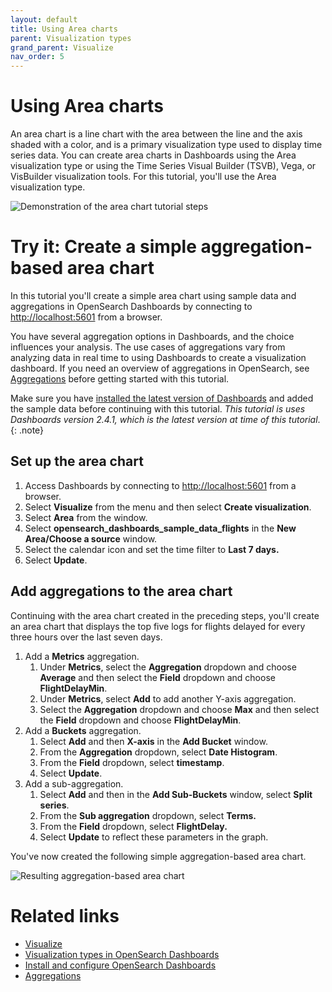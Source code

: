 ```yaml
---
layout: default
title: Using Area charts
parent: Visualization types
grand_parent: Visualize
nav_order: 5
---
```


# Using Area charts

An area chart is a line chart with the area between the line and the axis shaded with a color, and is a primary visualization type used to display time series data. You can create area charts in Dashboards using the Area visualization type or using the Time Series Visual Builder (TSVB), Vega, or VisBuilder visualization tools. For this tutorial, you'll use the Area visualization type.

![Demonstration of the area chart tutorial steps]({{site.url}}{{site.baseurl}}/images/dashboards/area-tutorial.gif)

# Try it: Create a simple aggregation-based area chart

In this tutorial you'll create a simple area chart using sample data and aggregations in OpenSearch Dashboards by connecting to [http://localhost:5601](http://localhost:5601) from a browser.

You have several aggregation options in Dashboards, and the choice influences your analysis. The use cases of aggregations vary from analyzing data in real time to using Dashboards to create a visualization dashboard. If you need an overview of aggregations in OpenSearch, see [Aggregations]({{site.url}}{{site.baseurl}}/opensearch/aggregations/) before getting started with this tutorial.

Make sure you have [installed the latest version of Dashboards](https://opensearch.org/docs/latest/install-and-configure/install-dashboards/index/) and added the sample data before continuing with this tutorial. _This tutorial is uses Dashboards version 2.4.1, which is the latest version at time of this tutorial_.
{: .note}

## Set up the area chart

1. Access Dashboards by connecting to [http://localhost:5601](http://localhost:5601) from a browser.
1. Select **Visualize** from the menu and then select **Create visualization**.
1. Select **Area** from the window.
1. Select **opensearch_dashboards_sample_data_flights** in the **New Area/Choose a source** window.
1. Select the calendar icon and set the time filter to **Last 7 days.**
1. Select **Update**.

## Add aggregations to the area chart

Continuing with the area chart created in the preceding steps, you'll create an area chart that displays the top five logs for flights delayed for every three hours over the last seven days.

1. Add a **Metrics** aggregation.
   1. Under **Metrics**, select the **Aggregation** dropdown and choose **Average** and then select the **Field** dropdown and choose **FlightDelayMin**.
   1. Under **Metrics**, select **Add** to add another Y-axis aggregation. 
   1. Select the **Aggregation** dropdown and choose **Max** and then select the **Field** dropdown and choose **FlightDelayMin**.
1. Add a **Buckets** aggregation.
   1. Select **Add** and then **X-axis** in the **Add Bucket** window.
   1. From the **Aggregation** dropdown, select **Date Histogram**. 
   1. From the **Field** dropdown, select **timestamp**. 
   1. Select **Update**. 
1. Add a sub-aggregation.
   1. Select **Add** and then in the **Add Sub-Buckets** window, select **Split series**.
   1. From the **Sub aggregation** dropdown, select **Terms.**
   1. From the **Field** dropdown, select **FlightDelay.**
   1. Select **Update** to reflect these parameters in the graph.  

You've now created the following simple aggregation-based area chart.

![Resulting aggregation-based area chart]({{site.url}}{{site.baseurl}}/images/dashboards/area-aggregation-tutorial.png)

# Related links

- [Visualize]({{site.url}}{{site.baseurl}}/dashboards/visualize/viz-index/)
- [Visualization types in OpenSearch Dashboards]({{site.url}}{{site.baseurl}}/dashboards/visualize/viz-types/)
- [Install and configure OpenSearch Dashboards]({{site.url}}{{site.baseurl}}/install-and-configure/install-dashboards/index/)
- [Aggregations]({{site.url}}{{site.baseurl}}/opensearch/aggregations/)
